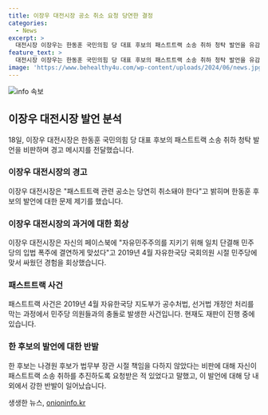```yaml
---
title: 이장우 대전시장 공소 취소 요청 당연한 결정
categories:
  - News
excerpt: >
  대전시장 이장우는 한동훈 국민의힘 당 대표 후보의 패스트트랙 소송 취하 청탁 발언을 유감으로 표명했다. 그의 공개 글에서 패스트트랙 관련 공소는 취소돼야 한다고 주장하며 과거 자유한국당이 민주당의 의원들과 충돌한 사건을 언급했다. 사건 관련 현직 의원들의 기소와 재판 진행에 대한 언급도 이어졌다. 한 후보가 패스트트랙 소송 취하를 요청했다는 발언에 대해 당 내부와 외부에서 반발이 일고 있다.
feature_text: >
  대전시장 이장우는 한동훈 국민의힘 당 대표 후보의 패스트트랙 소송 취하 청탁 발언을 유감으로 표명했다. 그의 공개 글에서 패스트트랙 관련 공소는 취소돼야 한다고 주장하며 과거 자유한국당이 민주당의 의원들과 충돌한 사건을 언급했다. 사건 관련 현직 의원들의 기소와 재판 진행에 대한 언급도 이어졌다. 한 후보가 패스트트랙 소송 취하를 요청했다는 발언에 대해 당 내부와 외부에서 반발이 일고 있다.
image: 'https://www.behealthy4u.com/wp-content/uploads/2024/06/news.jpg'
---
```


<p><img src="https://www.behealthy4u.com/wp-content/uploads/2024/06/news.jpg" alt="info 속보" /></p>

<h2 data-ke-size="size26">이장우 대전시장 발언 분석</h2>

<p data-ke-size="size16">18일, 이장우 대전시장은 한동훈 국민의힘 당 대표 후보의 패스트트랙 소송 취하 청탁 발언을 비판하며 경고 메시지를 전달했습니다.</p>

<h3>이장우 대전시장의 경고</h3>

<p data-ke-size="size16">이장우 대전시장은 "패스트트랙 관련 공소는 당연히 취소돼야 한다"고 밝히며 한동훈 후보의 발언에 대한 문제 제기를 했습니다.</p>

<h3>이장우 대전시장의 과거에 대한 회상</h3>

<p data-ke-size="size16">이장우 대전시장은 자신의 페이스북에 "자유민주주의를 지키기 위해 일치 단결해 민주당의 입법 폭주에 결연하게 맞섰다"고 2019년 4월 자유한국당 국회의원 시절 민주당에 맞서 싸웠던 경험을 회상했습니다.</p>

<h3>패스트트랙 사건</h3>

<p data-ke-size="size16">패스트트랙 사건은 2019년 4월 자유한국당 지도부가 공수처법, 선거법 개정안 처리를 막는 과정에서 민주당 의원들과의 충돌로 발생한 사건입니다. 현재도 재판이 진행 중에 있습니다.</p>

<h3>한 후보의 발언에 대한 반발</h3>

<p data-ke-size="size16">한 후보는 나경원 후보가 법무부 장관 시절 책임을 다하지 않았다는 비판에 대해 자신이 패스트트랙 소송 취하를 추진하도록 요청받은 적 있었다고 말했고, 이 발언에 대해 당 내외에서 강한 반발이 일어났습니다.</p>
생생한 뉴스, <a href="https://onioninfo.kr" rel="dofollow">onioninfo.kr</a>


